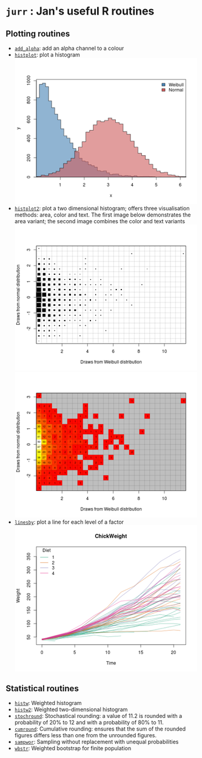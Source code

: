 `jurr` : Jan's useful R routines
================================



Plotting routines
-----------------

- [`add_alpha`](https://github.com/djvanderlaan/jurr/blob/master/jurr/R/plot_var.R): 
  add an alpha channel to a colour
- [`histplot`](https://github.com/djvanderlaan/jurr/blob/master/jurr/R/histplot.R): 
  plot a histogram   
  ![histplot example](http://github.com/djvanderlaan/jurr/raw/master/examples/histplot.png)
- [`histplot2`](https://github.com/djvanderlaan/jurr/blob/master/jurr/R/histplot.R): 
  plot a two dimensional histogram; offers three visualisation methods: area, 
  color and text. The first image below demonstrates the area variant; the 
  second image combines the color and text variants   
  ![histplot2 example](http://github.com/djvanderlaan/jurr/raw/master/examples/histplot2_area.png)
  ![histplot2 example](http://github.com/djvanderlaan/jurr/raw/master/examples/histplot2_colour.png)
- [`linesby`](https://github.com/djvanderlaan/jurr/blob/master/jurr/R/plot_var.R): 
  plot a line for each level of a factor  
  ![linesby example](http://github.com/djvanderlaan/jurr/raw/master/examples/linesby.png)


Statistical routines
--------------------

- [`histw`](https://github.com/djvanderlaan/jurr/blob/master/jurr/R/histw.R): 
  Weighted histogram
- [`histw2`](https://github.com/djvanderlaan/jurr/blob/master/jurr/R/histw.R): 
  Weighted two-dimensional histogram
- [`stochround`](https://github.com/djvanderlaan/jurr/blob/master/jurr/R/sample.R): 
  Stochastical rounding: a value of 11.2 is rounded with a probability of 20%
  to 12 and with a probability of 80% to 11. 
- [`cumround`](https://github.com/djvanderlaan/jurr/blob/master/jurr/R/sample.R): 
  Cumulative rounding: ensures that the sum of the rounded figures differs less
  than one from the unrounded figures.
- [`sampwor`](https://github.com/djvanderlaan/jurr/blob/master/jurr/R/sample.R): 
  Sampling without replacement with unequal probabilities
- [`wbstr`](https://github.com/djvanderlaan/jurr/blob/master/jurr/R/sample.R): 
  Weighted bootstrap for finite population


